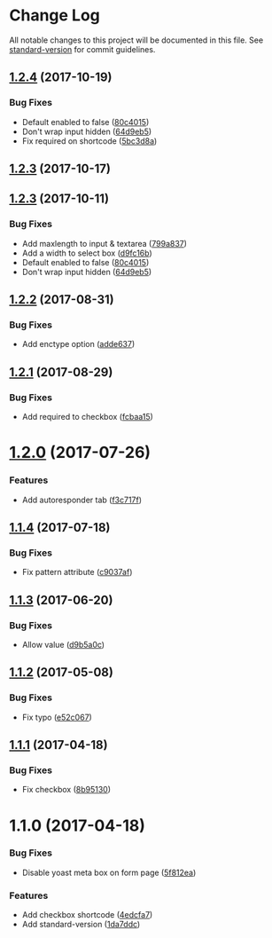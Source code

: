 # Change Log

All notable changes to this project will be documented in this file. See [standard-version](https://github.com/conventional-changelog/standard-version) for commit guidelines.


<a name="1.2.4"></a>
## [1.2.4](https://github.com/Corjen/wordpress-formbuilder/compare/v1.2.3...v1.2.4) (2017-10-19)


### Bug Fixes

* Default enabled to false ([80c4015](https://github.com/Corjen/wordpress-formbuilder/commit/80c4015))
* Don't wrap input hidden ([64d9eb5](https://github.com/Corjen/wordpress-formbuilder/commit/64d9eb5))
* Fix required on shortcode ([5bc3d8a](https://github.com/Corjen/wordpress-formbuilder/commit/5bc3d8a))



<a name="1.2.3"></a>
## [1.2.3](https://github.com/Corjen/wordpress-formbuilder/compare/v1.2.2...v1.2.3) (2017-10-17)
## [1.2.3](https://github.com/Corjen/wordpress-formbuilder/compare/v1.2.2...v1.2.3) (2017-10-11)


### Bug Fixes

* Add maxlength to input & textarea ([799a837](https://github.com/Corjen/wordpress-formbuilder/commit/799a837))
* Add a width to select box ([d9fc16b](https://github.com/Corjen/wordpress-formbuilder/commit/d9fc16b))
* Default enabled to false ([80c4015](https://github.com/Corjen/wordpress-formbuilder/commit/80c4015))
* Don't wrap input hidden ([64d9eb5](https://github.com/Corjen/wordpress-formbuilder/commit/64d9eb5))


<a name="1.2.2"></a>
## [1.2.2](https://github.com/Corjen/wordpress-formbuilder/compare/v1.2.1...v1.2.2) (2017-08-31)


### Bug Fixes

* Add enctype option ([adde637](https://github.com/Corjen/wordpress-formbuilder/commit/adde637))



<a name="1.2.1"></a>
## [1.2.1](https://github.com/Corjen/wordpress-formbuilder/compare/v1.2.0...v1.2.1) (2017-08-29)


### Bug Fixes

* Add required to checkbox ([fcbaa15](https://github.com/Corjen/wordpress-formbuilder/commit/fcbaa15))



<a name="1.2.0"></a>
# [1.2.0](https://github.com/Corjen/wordpress-formbuilder/compare/v1.1.4...v1.2.0) (2017-07-26)


### Features

* Add autoresponder tab ([f3c717f](https://github.com/Corjen/wordpress-formbuilder/commit/f3c717f))



<a name="1.1.4"></a>
## [1.1.4](https://github.com/Corjen/wordpress-formbuilder/compare/v1.1.3...v1.1.4) (2017-07-18)


### Bug Fixes

* Fix pattern attribute ([c9037af](https://github.com/Corjen/wordpress-formbuilder/commit/c9037af))



<a name="1.1.3"></a>
## [1.1.3](https://github.com/Corjen/wordpress-formbuilder/compare/v1.1.2...v1.1.3) (2017-06-20)


### Bug Fixes

* Allow value ([d9b5a0c](https://github.com/Corjen/wordpress-formbuilder/commit/d9b5a0c))



<a name="1.1.2"></a>
## [1.1.2](https://github.com/Corjen/wordpress-formbuilder/compare/v1.1.1...v1.1.2) (2017-05-08)


### Bug Fixes

* Fix typo ([e52c067](https://github.com/Corjen/wordpress-formbuilder/commit/e52c067))



<a name="1.1.1"></a>
## [1.1.1](https://github.com/Corjen/wordpress-formbuilder/compare/v1.1.0...v1.1.1) (2017-04-18)


### Bug Fixes

* Fix checkbox ([8b95130](https://github.com/Corjen/wordpress-formbuilder/commit/8b95130))



<a name="1.1.0"></a>
# 1.1.0 (2017-04-18)


### Bug Fixes

* Disable yoast meta box on form page ([5f812ea](https://github.com/Corjen/wordpress-formbuilder/commit/5f812ea))


### Features

* Add checkbox shortcode ([4edcfa7](https://github.com/Corjen/wordpress-formbuilder/commit/4edcfa7))
* Add standard-version ([1da7ddc](https://github.com/Corjen/wordpress-formbuilder/commit/1da7ddc))
